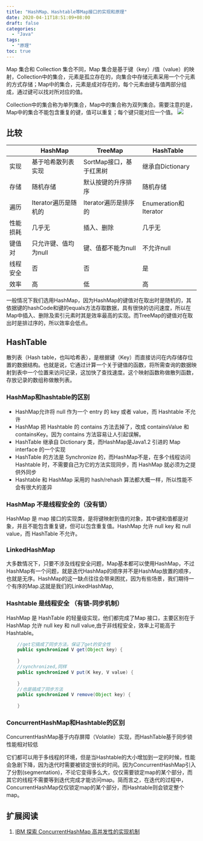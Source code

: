 ```yaml
---
title: "HashMap、Hashtable等Map接口的实现和原理"
date: 2020-04-11T18:51:09+08:00
draft: false
categories:
  - "Java"
tags:
  - "原理"
toc: true
---
```


Map 集合和 Collection 集合不同，Map 集合是基于键（key）/值（value）的映射，Collection中的集合，元素是孤立存在的，向集合中存储元素采用一个个元素的方式存储；Map中的集合，元素是成对存在的，每个元素由键与值两部分组成，通过键可以找对所对应的值。

Collection中的集合称为单列集合，Map中的集合称为双列集合。需要注意的是，Map中的集合不能包含重复的键，值可以重复；每个键只能对应一个值。
![](/images/posts/2020/map-interface-1.png)

<!--more-->

## 比较

|          | HashMap              | TreeMap                 | HashTable             |
| -------- | -------------------- | ----------------------- | --------------------- |
| 实现     | 基于哈希散列表实现   | SortMap接口，基于红黑树 | 继承自Dictionary      |
| 存储     | 随机存储             | 默认按键的升序排序      | 随机存储              |
| 遍历     | Iterator遍历是随机的 | Iterator遍历是排序的    | Enumeration和Iterator |
| 性能损耗 | 几乎无               | 插入、删除              | 几乎无                |
| 键值对   | 只允许键、值均为null | 键、值都不能为null      | 不允许null            |
| 线程安全 | 否                   | 否                      | 是                    |
| 效率     | 高                   | 低                      | 高                    |

一般情况下我们选用HashMap，因为HashMap的键值对在取出时是随机的，其依据键的hashCode和键的equals方法存取数据，具有很快的访问速度，所以在Map中插入、删除及索引元素时其是效率最高的实现。而TreeMap的键值对在取出时是排过序的，所以效率会低点。

## HashTable

散列表（Hash table，也叫哈希表），是根据键（Key）而直接访问在内存储存位置的数据结构。也就是说，它通过计算一个关于键值的函数，将所需查询的数据映射到表中一个位置来访问记录，这加快了查找速度。这个映射函数称做散列函数，存放记录的数组称做散列表。

### HashMap和hashtable的区别

* HashMap允许将 null 作为一个 entry 的 key 或者 value，而 Hashtable 不允许
* HashMap 把 Hashtable 的 contains 方法去掉了，改成 containsValue 和 containsKey。因为 contains 方法容易让人引起误解。
* HashTable 继承自 Dictionary 类，而HashMap是Java1.2 引进的 Map interface 的一个实现
* HashTable 的方法是 Synchronize 的，而HashMap不是，在多个线程访问 Hashtable 时，不需要自己为它的方法实现同步，而 HashMap 就必须为之提供外同步
* Hashtable 和 HashMap 采用的 hash/rehash 算法都大概一样，所以性能不会有很大的差异

### HashMap 不是线程安全的（没有锁）

HashMap 是 map 接口的实现类，是将键映射到值的对象，其中键和值都是对象，并且不能包含重复键，但可以包含重复值。HashMap 允许 null key 和 null value，而 HashTable 不允许。

### LinkedHashMap

大多数情况下，只要不涉及线程安全问题，Map基本都可以使用HashMap，不过HashMap有一个问题，就是迭代HashMap的顺序并不是HashMap放置的顺序，也就是无序。HashMap的这一缺点往往会带来困扰，因为有些场景，我们期待一个有序的Map.这就是我们的LinkedHashMap,

### Hashtable 是线程安全 （有锁-同步机制）

HashMap 是 HashTable 的轻量级实现，他们都完成了Map 接口，主要区别在于 HashMap 允许 null key 和 null value,由于非线程安全，效率上可能高于 Hashtable。

```Java
    //get它搞成了同步方法，保证了get的安全性
    public synchronized V get(Object key) {
    
    }
    //synchronized,同样
    public synchronized V put(K key, V value) {
    
    }
    //也是搞成了同步方法
    public synchronized V remove(Object key) {
    
    }
```

### ConcurrentHashMap和Hashtable的区别

ConcurrentHashMap基于内存屏障（Volatile）实现，而HashTable基于同步锁性能相对较低

它们都可以用于多线程的环境，但是当Hashtable的大小增加到一定的时候，性能会急剧下降，因为迭代时需要被锁定很长的时间。因为ConcurrentHashMap引入了分割(segmentation)，不论它变得多么大，仅仅需要锁定map的某个部分，而其它的线程不需要等到迭代完成才能访问map。简而言之，在迭代的过程中，ConcurrentHashMap仅仅锁定map的某个部分，而Hashtable则会锁定整个map。
 
## 扩展阅读

1. [IBM 探索 ConcurrentHashMap 高并发性的实现机制](https://www.ibm.com/developerworks/cn/java/java-lo-concurrenthashmap/index.html)



